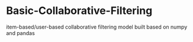 # Basic-Collaborative-Filtering
item-based/user-based collaborative filtering model built based on numpy and pandas
